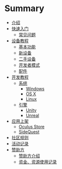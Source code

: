 # Summary

* [介绍](README.md)
* [快速入门](QuickStart.md)
  * [常见问题](QA1.md)
* [设备教程](SetDevice.md)
  * [基本功能]()
  * [新设备]()
  * [二手设备]()
  * [开发者模式]()
  * [配件]()
* [开发教程]()
  * [系统]()
    * [Windows]()
    * [OS X]()
    * [Linux]()
  * [引擎]()
    * [Unity]()
    * [Unreal]()
* [应用上架]()
  * [Oculus Store]()
  * [SideQuest]()
* [社区规则]()
* [活动记录]()
* [赞助方]()
  * [赞助方介绍]()
  * [资金、资源使用记录]()